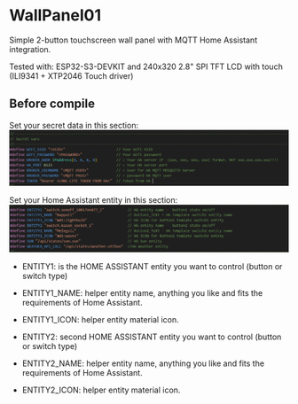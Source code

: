 # WallPanel01

Simple 2-button touchscreen wall panel with MQTT Home Assistant integration.


Tested with:
ESP32-S3-DEVKIT and 240x320 2.8" SPI TFT LCD with touch (ILI9341 + XTP2046 Touch driver)

## Before compile
Set your secret data in this section:
![alt text](image.png)

Set your Home Assistant entity in this section:
![alt text](image-1.png)

* ENTITY1: is the HOME ASSISTANT entity you want to control (button or switch type) 
* ENTITY1_NAME: helper entity name, anything you like and fits the requirements of Home Assistant.
* ENTITY1_ICON: helper entity material icon.

* ENTITY2: second HOME ASSISTANT entity you want to control (button or switch type)
* ENTITY2_NAME: helper entity name, anything you like and fits the requirements of Home Assistant.
* ENTITY2_ICON: helper entity material icon.
